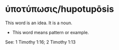 # ὑποτύπωσις/hupotupōsis
This word is an idea. It is a noun.
* This word means pattern or example.

See: 1 Timothy 1:16; 2 Timothy 1:13
